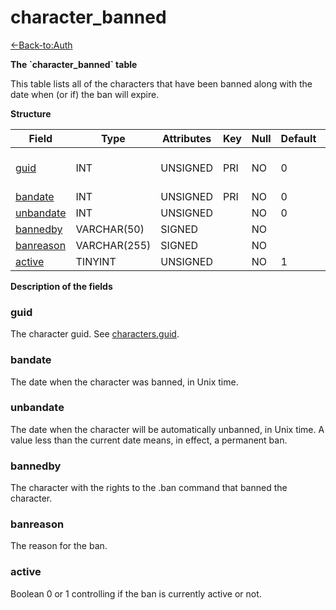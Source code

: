 # character\_banned

[<-Back-to:Auth](database-auth.md)

**The \`character\_banned\` table**

This table lists all of the characters that have been banned along with the date when (or if) the ban will expire.

**Structure**

| Field          | Type         | Attributes | Key | Null | Default | Extra | Comment                  |
|----------------|--------------|------------|-----|------|---------|-------|--------------------------|
| [guid][1]      | INT          | UNSIGNED   | PRI | NO   | 0       |       | Global Unique Identifier |
| [bandate][2]   | INT          | UNSIGNED   | PRI | NO   | 0       |       |                          |
| [unbandate][3] | INT          | UNSIGNED   |     | NO   | 0       |       |                          |
| [bannedby][4]  | VARCHAR(50)  | SIGNED     |     | NO   |         |       |                          |
| [banreason][5] | VARCHAR(255) | SIGNED     |     | NO   |         |       |                          |
| [active][6]    | TINYINT      | UNSIGNED   |     | NO   | 1       |       |                          |

[1]: #guid
[2]: #bandate
[3]: #unbandate
[4]: #bannedby
[5]: #banreason
[6]: #active

**Description of the fields**

### guid

The character guid. See [characters.guid](characters#guid).

### bandate

The date when the character was banned, in Unix time.

### unbandate

The date when the character will be automatically unbanned, in Unix time. A value less than the current date means, in effect, a permanent ban.

### bannedby

The character with the rights to the .ban command that banned the character.

### banreason

The reason for the ban.

### active

Boolean 0 or 1 controlling if the ban is currently active or not.